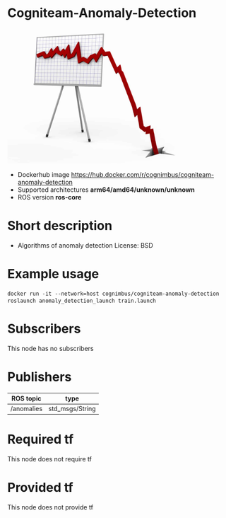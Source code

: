 # Cogniteam-Anomaly-Detection

<img src="./cogniteam-anomaly-detection/falling-off-chart.jpg" alt="cogniteam-anomaly-detection" width="400"/>

* Dockerhub image https://hub.docker.com/r/cognimbus/cogniteam-anomaly-detection
* Supported architectures <b>arm64/amd64/unknown/unknown</b>
* ROS version <b>ros-core
</b>

# Short description
* Algorithms of anomaly detection
License: BSD

# Example usage
```
docker run -it --network=host cognimbus/cogniteam-anomaly-detection roslaunch anomaly_detection_launch train.launch
```

# Subscribers
This node has no subscribers


# Publishers
ROS topic | type
--- | ---
/anomalies | std_msgs/String


# Required tf
This node does not require tf


# Provided tf
This node does not provide tf


